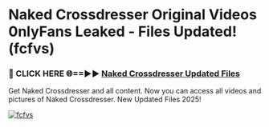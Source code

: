 # Naked Crossdresser Original Videos 0nlyFans Leaked - Files Updated! (fcfvs)

<h3>🔴 CLICK HERE 🌐==►► <a href="https://tinyurl.com/yckcrads" rel="nofollow">Naked Crossdresser Updated Files</a></h3>

Get Naked Crossdresser and all content. Now you can access all videos and pictures of Naked Crossdresser. New Updated Files 2025!

[![fcfvs](https://i.imgur.com/hpKpOFt.gif)](https://tinyurl.com/yckcrads)
